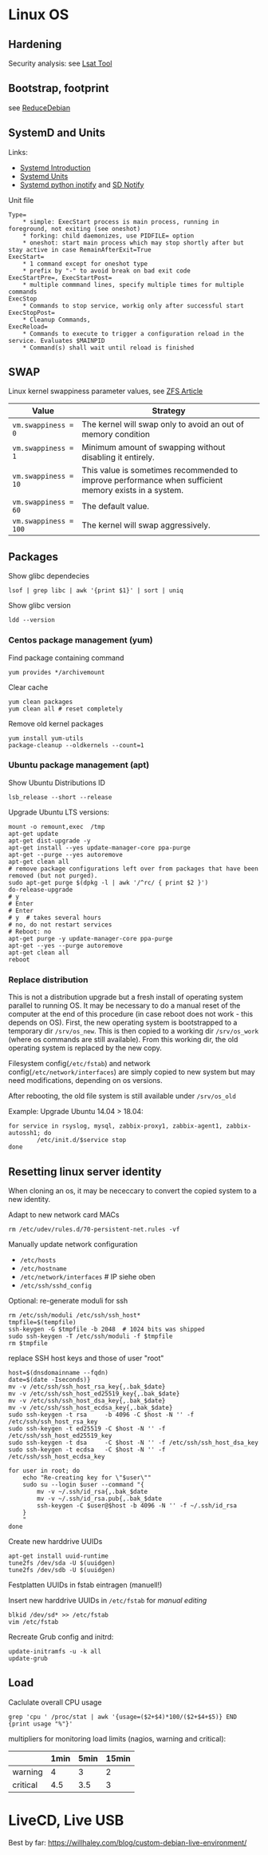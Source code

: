 # Linux OS

## Hardening
Security analysis: see [Lsat Tool](http://usat.sourceforge.net)

## Bootstrap, footprint

see [ReduceDebian](https://wiki.debian.org/ReduceDebian)

## SystemD and Units

Links:
* [Systemd Introduction]( https://www.digitalocean.com/community/tutorials/how-to-use-systemctl-to-manage-systemd-services-and-units)
* [Systemd Units]( https://www.freedesktop.org/software/systemd/man/systemd.service.html)
* [Systemd python inotify](https://pypi.python.org/pypi/sdnotify) and [SD Notify](https://www.freedesktop.org/software/systemd/man/sd_notify.html#)

Unit file
```
Type=
    * simple: ExecStart process is main process, running in foreground, not exiting (see oneshot)
    * forking: child daemonizes, use PIDFILE= option
    * oneshot: start main process which may stop shortly after but stay active in case RemainAfterExit=True
ExecStart=
    * 1 command except for oneshot type
    * prefix by "-" to avoid break on bad exit code
ExecStartPre=, ExecStartPost=
    * multiple commmand lines, specify multiple times for multiple commands
ExecStop
    * Commands to stop service, workig only after successful start
ExecStopPost=
    * Cleanup Commands,
ExecReload=
    * Commands to execute to trigger a configuration reload in the service. Evaluates $MAINPID
    * Command(s) shall wait until reload is finished
```

## SWAP

Linux kernel swappiness parameter values, see [ZFS Article](https://pve.proxmox.com/wiki/ZFS_on_Linux)

| Value|Strategy |
|---|---|
|`vm.swappiness = 0` | The kernel will swap only to avoid an out of memory condition|
|`vm.swappiness = 1` | Minimum amount of swapping without disabling it entirely.|
|`vm.swappiness = 10` | This value is sometimes recommended to improve performance when sufficient memory exists in a system.|
|`vm.swappiness = 60` | The default value.|
|`vm.swappiness = 100` | The kernel will swap aggressively.|

## Packages
Show  glibc dependecies

```
lsof | grep libc | awk '{print $1}' | sort | uniq
```
Show  glibc version

```
ldd --version
```

### Centos package management (yum)

Find package containing command

```
yum provides */archivemount
```

Clear cache
```
yum clean packages
yum clean all # reset completely
```

Remove old kernel packages
```
yum install yum-utils
package-cleanup --oldkernels --count=1
```

### Ubuntu package management (apt)

Show Ubuntu Distributions ID
```
lsb_release --short --release
```


Upgrade Ubuntu LTS versions:
```
mount -o remount,exec  /tmp
apt-get update
apt-get dist-upgrade -y
apt-get install --yes update-manager-core ppa-purge
apt-get --purge --yes autoremove
apt-get clean all
# remove package configurations left over from packages that have been removed (but not purged).
sudo apt-get purge $(dpkg -l | awk '/^rc/ { print $2 }')
do-release-upgrade
# y
# Enter
# Enter
# y  # takes several hours
# no, do not restart services
# Reboot: no
apt-get purge -y update-manager-core ppa-purge
apt-get --yes --purge autoremove
apt-get clean all
reboot
```

### Replace distribution
This is not a distribution upgrade but a fresh install of operating system parallel to running OS. It may be necessary to do a manual reset of the computer at the end of this procedure (in case reboot does not work - this depends on OS).
First, the  new operating system is bootstrapped to a temporary dir `/srv/os_new`. This is then copied to a working dir `/srv/os_work` (where os commands are still available). From this working dir, the old operating system is replaced by the new copy.

Filesystem config(`/etc/fstab`) and network config(`/etc/network/interfaces`) are simply copied to new system but may need modifications, depending on os versions.

After rebooting, the old file system is still available under `/srv/os_old`

Example: Upgrade Ubuntu 14.04 > 18.04:

```
for service in rsyslog, mysql, zabbix-proxy1, zabbix-agent1, zabbix-autossh1; do
        /etc/init.d/$service stop
done
```

## Resetting linux server identity
When cloning an os, it may be nececcary to convert the copied system to a new identity.

Adapt to new network card MACs
```
rm /etc/udev/rules.d/70-persistent-net.rules -vf
```

Manually update network configuration
* `/etc/hosts`
* `/etc/hostname`
* `/etc/network/interfaces` # IP siehe oben
* `/etc/ssh/sshd_config`



Optional: re-generate moduli for ssh
```
rm /etc/ssh/moduli /etc/ssh/ssh_host*
tmpfile=$(tempfile)
ssh-keygen -G $tmpfile -b 2048  # 1024 bits was shipped
sudo ssh-keygen -T /etc/ssh/moduli -f $tmpfile
rm $tmpfile
```

replace SSH host keys and those of user "root"
```
host=$(dnsdomainname --fqdn)
date=$(date -Iseconds)}    
mv -v /etc/ssh/ssh_host_rsa_key{,.bak_$date}
mv -v /etc/ssh/ssh_host_ed25519_key{,.bak_$date}
mv -v /etc/ssh/ssh_host_dsa_key{,.bak_$date}
mv -v /etc/ssh/ssh_host_ecdsa_key{,.bak_$date}
sudo ssh-keygen -t rsa     -b 4096 -C $host -N '' -f /etc/ssh/ssh_host_rsa_key
sudo ssh-keygen -t ed25519 -C $host -N '' -f /etc/ssh/ssh_host_ed25519_key
sudo ssh-keygen -t dsa     -C $host -N '' -f /etc/ssh/ssh_host_dsa_key
sudo ssh-keygen -t ecdsa   -C $host -N '' -f /etc/ssh/ssh_host_ecdsa_key

for user in root; do
    echo "Re-creating key for \"$user\""
    sudo su --login $user --command "{
        mv -v ~/.ssh/id_rsa{,.bak_$date
        mv -v ~/.ssh/id_rsa.pub{,.bak_$date
        ssh-keygen -C $user@$host -b 4096 -N '' -f ~/.ssh/id_rsa
    }
    "
done
```

Create new harddrive UUIDs 
```
apt-get install uuid-runtime
tune2fs /dev/sda -U $(uuidgen)
tune2fs /dev/sdb -U $(uuidgen)
```

Festplatten UUIDs in fstab eintragen (manuell!)

Insert new harddrive UUIDs in `/etc/fstab` for *manual editing*
```
blkid /dev/sd* >> /etc/fstab
vim /etc/fstab
```

Recreate Grub config and initrd:

```
update-initramfs -u -k all
update-grub
```

## Load

Caclulate overall CPU usage
```
grep 'cpu ' /proc/stat | awk '{usage=($2+$4)*100/($2+$4+$5)} END {print usage "%"}'
```


multipliers for monitoring load limits (nagios, warning and critical):

| | 1min | 5min | 15min |
|----|----|----|----|
|warning |4|3|2|
|critical|4.5|3.5|3|
    


# LiveCD, Live USB

Best by far: https://willhaley.com/blog/custom-debian-live-environment/
